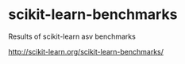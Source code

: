 # scikit-learn-benchmarks
Results of scikit-learn asv benchmarks

http://scikit-learn.org/scikit-learn-benchmarks/

